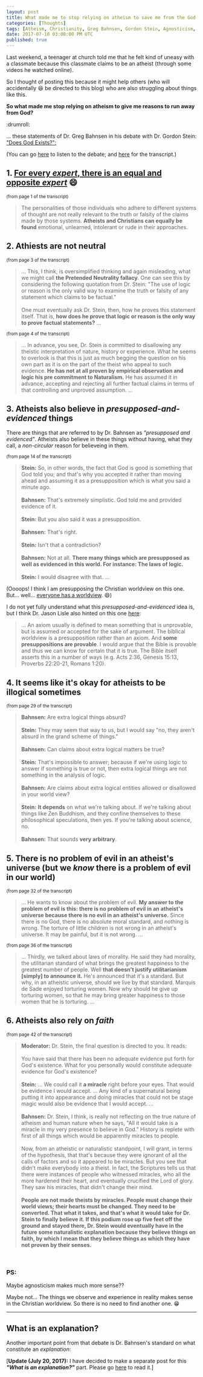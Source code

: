 ```yaml
---
layout: post
title: What made me to stop relying on atheism to save me from the God of Christianity
categories: [Thoughts]
tags: [Atheism, Christianity, Greg Bahnsen, Gordon Stein, Agnosticism, Problem of Evil]
date: 2017-07-10 03:00:00 PM UTC
published: true
---
```


<!-- July 10, 2017 11:00:00 PM Philippine Time -->


Last weekend, a teenager at church told me that he felt kind of uneasy with a classmate because this classmate claims to be an atheist (through some videos he watched online).

So I thought of posting this because it might help others (who will accidentally :laughing: be directed to this blog) who are also struggling about things like this.

<!--
(Also, Scott Hanselman said that we only have about [...] keystorkes before we die. I think I'm going to save a few keystrokes if I put this here in my blog.)
-->

**So what made me stop relying on atheism to give me reasons to run away from God?**

:drumroll:

<!--more-->

... these statements of Dr. Greg Bahnsen in his debate with Dr. Gordon Stein: ["Does God Exists?":](https://presupp101.wordpress.com/2012/07/14/how-to-use-the-trandscendental-argument-for-the-existence-of-god/)

(You can go [here](https://www.youtube.com/watch?v=ZLZdOGCE5KQ) to listen to the debate; and [here](https://presupp101.files.wordpress.com/2012/07/apol_bahnsen_stein_debate_transcript.pdf) for the transcript.)


## 1. [For every _expert_, there is an equal and opposite _expert_](https://en.wikipedia.org/wiki/Clarke%27s_three_laws#Proposed_fourth_law) :smile:

<small>(from page 1 of the transcript)</small>

> The personalities of those individuals who adhere to different systems of thought are not
really relevant to the truth or falsity of the claims made by those systems. **Atheists and Christians can equally be found** emotional, unlearned, intolerant or rude in their approaches.

<!--
<small>(from page 22 of the transcript)</small>

> ... However, we still hear him saying that laws of logic are a
matter of consensus and are just this way. That is to say, "I don't have to prove that the laws
of logic exist or that they are justified. **It's just this way.**"
<br /><br />
> Now friends, how would you like it if I would have conducted the debate in that fashion
this evening? God exists because **it's just that way.** You just can't avoid it. You see, that's not
debate, that's not argument, and it's not rational. And therefore, we have, interestingly, an illustration in our very debate tonight that atheists cannot sustain a rational approach to this
question.
-->


## 2. Athiests are not neutral

<small>(from page 3 of the transcript)</small>

> ... This, I think, is oversimplified thinking and again misleading, what we might call **the
Pretended Neutrality fallacy**. One can see this by considering the following quotation from Dr.
Stein: "The use of logic or reason is the only valid way to examine the truth or falsity of any
statement which claims to be factual."
<br /><br />
> One must eventually ask Dr. Stein, then, how he proves this statement itself. That is,
**how does he prove that logic or reason is the only way to prove factual statements?** ...

<small>(from page 4 of the transcript)</small>

> ... In advance, you see, Dr. Stein is committed to disallowing any theistic interpretation of
nature, history or experience. What he seems to overlook is that this is just as much begging
the question on his own part as it is on the part of the theist who appeal to such evidence.
**He has not at all proven by empirical observation and logic his pre commitment to Naturalism.** He has assumed it in advance, accepting and rejecting all further factual claims in
terms of that controlling and unproved assumption. ...



## 3. Atheists also believe in _presupposed-and-evidenced_ things 

There are things that are referred to by Dr. Bahnsen as _"presupposed and evidenced"_. Atheists also believe in these things without having, what they call, a _non-circular_ reason for believeing in them.

<small>(from page 14 of the transcript)</small>

> **Stein:** So, in other words, the fact that God is good is something that God told you;
and that's why you accepted it rather than moving ahead and assuming it as a
presupposition which is what you said a minute ago.
<br /><br />
> **Bahnsen:** That's extremely simplistic. God told me and provided evidence of it.
<br /><br />
> **Stein:** But you also said it was a presupposition.
<br /><br />
> **Bahnsen:** That's right.
<br /><br />
> **Stein:** Isn't that a contradiction?
<br /><br />
> **Bahnsen:** Not at all. **There many things which are presupposed as well as evidenced in this world. For instance: The laws of logic.** 
<br /><br />
> **Stein:** I would disagree with that. ...

(Oooops! I think I am presupposing the Christian worldview on this one. But... well... [everyone has a worldview](http://www.jasonlisle.com/2013/09/06/are-you-epistemologically-self-conscious/). :smile:)

I do not yet fully understand what this _presupposed-and-evidenced_ idea is, but I think Dr. Jason Lisle also hinted on this one [here](/2017/04/27/dr-jason-lisle-facebook-post-on-induction/):

> ... An axiom usually is defined to mean something that is unprovable, but is assumed or accepted for the sake of argument. The biblical worldview is a presupposition rather than an axiom. And **some presuppositions are provable**. I would argue that the Bible is provable and thus we can know for certain that it is true. The Bible itself asserts this in a number of ways (e.g. Acts 2:36, Genesis 15:13, Proverbs 22:20-21, Romans 1:20).


<!--
<small>(from page 28 of the transcript)</small>

> ...
<br /><br />
> **Bahnsen:** Well, physicists have their [own] presuppositions by which they exclude contrary
evidence, too... In other words, you haven't experienced all the electrons, but you
would generalize that all the electrons under certain conditions repel each other.
<br /><br />
> **Stein:** Just statistically, on the basis of past observation.
<br /><br />
> **Bahnsen:** But we don't know that it's going to be that way ten minutes after this debate
then.
<br /><br />
> **Stein:** But we see no evidence that things have switched around, do we?
<br /><br />
> **Bahnsen:** Do you accept the Zen Buddhist logic that allows for koans, the different kind of
logic that you referred to which is used by Zen Buddhists?
<br /><br />
> **Stein:** I'd use the word "extra logical"; it's outside the normal kinds of logic. It's not
necessarily a different kind of logic, but it's just non logical - accepted in place of
logic.
-->



## 4. It seems like it's okay for atheists to be illogical sometimes

<small>(from page 29 of the transcript)</small>

> **Bahnsen:** Are extra logical things absurd?
<br /><br />
> **Stein:** They may seem that way to us, but I would say "no, they aren't absurd in the
grand scheme of things."
<br /><br />
> **Bahnsen:** Can claims about extra logical matters be true?
<br /><br />
> **Stein:** That's impossible to answer; because if we're using logic to answer if something
is true or not, then extra logical things are not something in the analysis of logic.
<br /><br />
> **Bahnsen:** Are claims about extra logical entities allowed or disallowed in your world view?
<br /><br />
> **Stein:** **It depends** on what we're talking about. If we're talking about things like Zen
Buddhism, and they confine themselves to these philosophical speculations, then
yes. If you're talking about science, no.
<br /><br />
> **Bahnsen:** That sounds **very arbitrary**.



## 5. There is no problem of evil in an atheist's universe (but we _know_ there is a problem of evil in our world)

<small>(from page 32 of the transcript)</small>

> ... He wants to know about the problem of evil. **My answer to the problem of evil is this: there is no problem of evil in an atheist's universe because there is no evil in an atheist's universe.** Since there is no God, there is no absolute moral standard, and nothing is wrong.
The torture of little children is not wrong in an atheist's universe. It may be painful, but it is
not wrong. ...

<small>(from page 36 of the transcript)</small>

> ... Thirdly, we talked about laws of morality. He said they had morality, the utilitarian
standard of what brings the greatest happiness to the greatest number of people. Well **that doesn't justify utilitarianism [simply] to announce it.** He's announced that it's a standard. But
why, in an atheistic universe, should we live by that standard. Marquis de Sade enjoyed
torturing women. Now why should he give up torturing women, so that he may bring
greater happiness to those women that he is torturing. ...



## 6. Atheists also rely on _faith_

<small>(from page 42 of the transcript)</small>

> **Moderator:** Dr. Stein, the final question is directed to you. It reads:
<br /><br />
You have said that there has been no adequate evidence put forth for God's existence.
What for you personally would constitute adequate evidence for God's existence?
<br /><br />
> **Stein:** ... We could call it **a miracle** right before your eyes. That would be evidence I would accept. ... Any kind of a supernatural being putting it into appearance and doing miracles that
could not be stage magic would also be evidence that I would accept. ...
<br /><br />
> **Bahnsen:** Dr. Stein, I think, is really not reflecting on the true nature of atheism and human
nature when he says, "All it would take is a miracle in my very presence to
believe in God." History is replete with first of all things which would be
apparently miracles to people.
<br /><br />
Now, from an atheistic or naturalistic standpoint, I will grant, in terms of the hypothesis,
that that's because they were ignorant of all the calls of factors and so it appeared to be
miracles. But you see that didn't make everybody into a theist. In fact, the Scriptures tells us
that there were instances of people who witnessed miracles, who all the more hardened their
heart, and eventually crucified the Lord of glory. They saw his miracles, that didn't change
their mind.
<br /><br />
**People are not made theists by miracles. People must change their world views; their hearts must be changed. They need to be converted. That what it takes, and that's what it would take for Dr. Stein to finally believe it. If this podium rose up five feet off the ground and stayed there, Dr. Stein would eventually have in the future some naturalistic explanation because they believe things on faith, by which I mean that they believe things as which they have not proven by their senses.**




<br />

### PS:

Maybe agnosticism makes much more sense??

Maybe not... The things we observe and experience in reality makes sense in the Christian worldview. So there is no need to find another one. :grin:

<!--And, besides, agnosticism says something like "we cannot know anything for sure", right? So in an agnostic universe, there is a possiblitily that the statement _"we **cannot** know anything for sure"_ is **false**. So there is this possiblity that we **can** know some things for sure!! Now, what if the Christian worldview is one of those things that we can know for sure to be **true**?-->


<hr />


## What is an **explanation**?

Another important point from that debate is Dr. Bahnsen's standard on what constitute an _explanation_:

[**Update (July 20, 2017):** I have decided to make a separate post for this **_"What is an explanation?"_** part. Please go [here](http://127.0.0.1:4000/2017/07/20/what-is-an-explanation/) to read it.]

<!--
(If this **_explanation_** thing is already formalized somewhere, please point to me where :smile:)
-->
